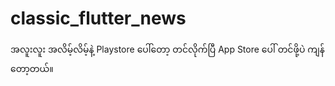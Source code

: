 # classic_flutter_news

အလူးလူး အလိမ့်လိမ့်နဲ့ Playstore ပေါ်တော့ တင်လိုက်ပြီ
App Store ပေါ် တင်ဖို့ပဲ ကျန်တော့တယ်။